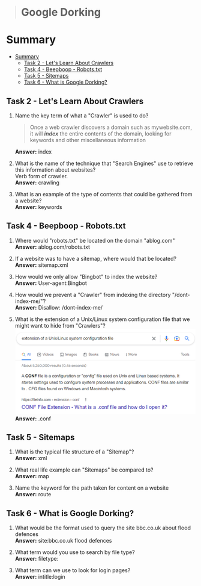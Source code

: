 > # Google Dorking

# Summary
<!-- TOC -->

- [Summary](#summary)
    - [Task 2 - Let's Learn About Crawlers](#task-2---lets-learn-about-crawlers)
    - [Task 4 - Beepboop - Robots.txt](#task-4---beepboop---robotstxt)
    - [Task 5 - Sitemaps](#task-5---sitemaps)
    - [Task 6 - What is Google Dorking?](#task-6---what-is-google-dorking)

<!-- /TOC -->

## Task 2 - Let's Learn About Crawlers
1. Name the key term of what a "Crawler" is used to do?<br>
    >  Once a web crawler discovers a domain such as mywebsite.com, it will ***index*** the entire contents of the domain, looking for keywords and other miscellaneous information 

    **Answer:** index

1. What is the name of the technique that "Search Engines" use to retrieve this information about websites?<br>
    Verb form of crawler.<br>
    **Answer:** crawling

1. What is an example of the type of contents that could be gathered from a website?<br>
    **Answer:** keywords

## Task 4 - Beepboop - Robots.txt
1. Where would "robots.txt" be located on the domain "ablog.com"<br>
    **Answer:** ablog.com/robots.txt

1. If a website was to have a sitemap, where would that be located? <br>
    **Answer:** sitemap.xml

1. How would we only allow "Bingbot" to index the website?<br>
    **Answer:** User-agent:Bingbot

1. How would we prevent a "Crawler" from indexing the directory "/dont-index-me/"?<br>
    **Answer:** Disallow: /dont-index-me/

1. What is the extension of a Unix/Linux system configuration file that we might want to hide from "Crawlers"?<br>
    ![](images/1.png)<br>
    **Answer:** .conf

## Task 5 - Sitemaps
1. What is the typical file structure of a "Sitemap"?<br>
    **Answer:** xml

1. What real life example can "Sitemaps" be compared to?<br>
    **Answer:** map

1. Name the keyword for the path taken for content on a website<br>
    **Answer:** route

## Task 6 - What is Google Dorking?
1. What would be the format used to query the site bbc.co.uk about flood defences<br>
    **Answer:** site:bbc.co.uk flood defences

1. What term would you use to search by file type?<br>
    **Answer:** filetype:

1. What term can we use to look for login pages?<br>
    **Answer:** intitle:login

